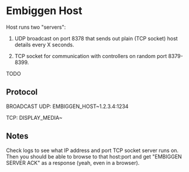 Embiggen Host
==============


Host runs two "servers":

1. UDP broadcast on port 8378 that sends out plain (TCP socket) host details every X seconds.

2. TCP socket for communication with controllers on random port 8379-8399.

TODO


Protocol
--------

BROADCAST UDP:
EMBIGGEN_HOST~1.2.3.4:1234

TCP:
DISPLAY_MEDIA~<url>



Notes
------
Check logs to see what IP address and port TCP socket server runs on. 
Then you should be able to browse to that host:port and get "EMBIGGEN SERVER ACK" as a response (yeah, even in a browser).